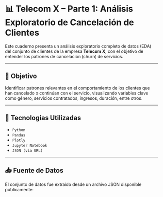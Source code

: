# 📊 Telecom X – Parte 1: Análisis Exploratorio de Cancelación de Clientes

Este cuaderno presenta un análisis exploratorio completo de datos (EDA) del conjunto de clientes de la empresa **Telecom X**, con el objetivo de entender los patrones de cancelación (churn) de servicios.

---

## 🧠 Objetivo

Identificar patrones relevantes en el comportamiento de los clientes que han cancelado o continúan con el servicio, visualizando variables clave como género, servicios contratados, ingresos, duración, entre otros.

---

## 🔧 Tecnologías Utilizadas

- `Python`
- `Pandas`
- `Plotly`
- `Jupyter Notebook`
- `JSON (vía URL)`

---

## 📥 Fuente de Datos

El conjunto de datos fue extraído desde un archivo JSON disponible públicamente:

